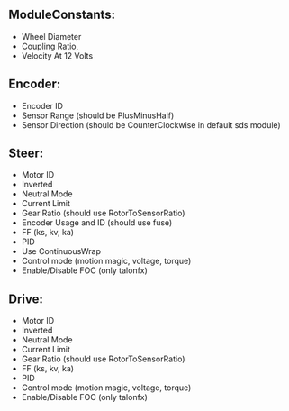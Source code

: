 ModuleConstants:
-----------------------
- Wheel Diameter
- Coupling Ratio,
- Velocity At 12 Volts

Encoder:
----------------------
- Encoder ID
- Sensor Range (should be PlusMinusHalf)
- Sensor Direction (should be CounterClockwise in default sds module)

Steer:
-----------------------
- Motor ID
- Inverted
- Neutral Mode
- Current Limit
- Gear Ratio (should use RotorToSensorRatio)
- Encoder Usage and ID (should use fuse)
- FF (ks, kv, ka)
- PID
- Use ContinuousWrap
- Control mode (motion magic, voltage, torque)
- Enable/Disable FOC (only talonfx)

Drive:
-----------------------
- Motor ID
- Inverted
- Neutral Mode
- Current Limit
- Gear Ratio (should use RotorToSensorRatio)
- FF (ks, kv, ka)
- PID
- Control mode (motion magic, voltage, torque)
- Enable/Disable FOC (only talonfx)